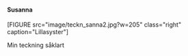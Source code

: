 #### Susanna

[FIGURE src="image/teckn_sanna2.jpg?w=205" class="right" caption="Lillasyster"]

Min teckning såklart
